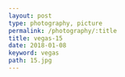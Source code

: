 ```yaml
---
layout: post
type: photography, picture
permalink: /photography/:title
title: vegas-15
date: 2018-01-08
keyword: vegas
path: 15.jpg
---
```



